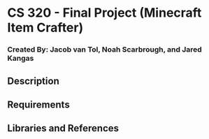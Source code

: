 # CS 320 - Final Project (Minecraft Item Crafter)
### Created By: Jacob van Tol, Noah Scarbrough, and Jared Kangas

## Description

## Requirements

## Libraries and References

